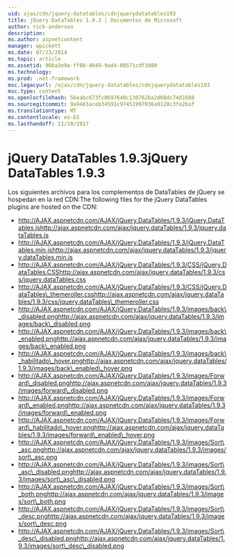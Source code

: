 ```yaml
---
uid: ajax/cdn/jquery-datatables/cdnjquerydatatables193
title: jQuery DataTables 1.9.3 | Documentos de Microsoft
author: rick-anderson
description: 
ms.author: aspnetcontent
manager: wpickett
ms.date: 07/23/2014
ms.topic: article
ms.assetid: 90ba3e9a-ff80-4049-9ad4-08571cdf3880
ms.technology: 
ms.prod: .net-framework
msc.legacyurl: /ajax/cdn/jquery-datatables/cdnjquerydatatables193
msc.type: content
ms.openlocfilehash: 56eabc673fc0697640c130762ba2d08dc74d1608
ms.sourcegitcommit: 9a9483aceb34591c97451997036a9120c3fe2baf
ms.translationtype: MT
ms.contentlocale: es-ES
ms.lasthandoff: 11/10/2017
---
```

<a name="jquery-datatables-193"></a><span data-ttu-id="90a06-102">jQuery DataTables 1.9.3</span><span class="sxs-lookup"><span data-stu-id="90a06-102">jQuery DataTables 1.9.3</span></span>
====================
<span data-ttu-id="90a06-103">Los siguientes archivos para los complementos de DataTables de jQuery se hospedan en la red CDN:</span><span class="sxs-lookup"><span data-stu-id="90a06-103">The following files for the jQuery DataTables plugins are hosted on the CDN:</span></span>

- <span data-ttu-id="90a06-104">http://AJAX.aspnetcdn.com/AJAX/jQuery.DataTables/1.9.3/jQuery.DataTables.js</span><span class="sxs-lookup"><span data-stu-id="90a06-104">http://ajax.aspnetcdn.com/ajax/jquery.dataTables/1.9.3/jquery.dataTables.js</span></span>
- <span data-ttu-id="90a06-105">http://AJAX.aspnetcdn.com/AJAX/jQuery.DataTables/1.9.3/jQuery.DataTables.min.js</span><span class="sxs-lookup"><span data-stu-id="90a06-105">http://ajax.aspnetcdn.com/ajax/jquery.dataTables/1.9.3/jquery.dataTables.min.js</span></span>
- <span data-ttu-id="90a06-106">http://AJAX.aspnetcdn.com/AJAX/jQuery.DataTables/1.9.3/CSS/jQuery.DataTables.CSS</span><span class="sxs-lookup"><span data-stu-id="90a06-106">http://ajax.aspnetcdn.com/ajax/jquery.dataTables/1.9.3/css/jquery.dataTables.css</span></span>
- <span data-ttu-id="90a06-107">http://AJAX.aspnetcdn.com/AJAX/jQuery.DataTables/1.9.3/CSS/jQuery.DataTables\_themeroller.css</span><span class="sxs-lookup"><span data-stu-id="90a06-107">http://ajax.aspnetcdn.com/ajax/jquery.dataTables/1.9.3/css/jquery.dataTables\_themeroller.css</span></span>
- <span data-ttu-id="90a06-108">http://AJAX.aspnetcdn.com/AJAX/jQuery.DataTables/1.9.3/images/back\_disabled.png</span><span class="sxs-lookup"><span data-stu-id="90a06-108">http://ajax.aspnetcdn.com/ajax/jquery.dataTables/1.9.3/images/back\_disabled.png</span></span>
- <span data-ttu-id="90a06-109">http://AJAX.aspnetcdn.com/AJAX/jQuery.DataTables/1.9.3/images/back\_enabled.png</span><span class="sxs-lookup"><span data-stu-id="90a06-109">http://ajax.aspnetcdn.com/ajax/jquery.dataTables/1.9.3/images/back\_enabled.png</span></span>
- <span data-ttu-id="90a06-110">http://AJAX.aspnetcdn.com/AJAX/jQuery.DataTables/1.9.3/images/back\_habilitado\_hover.png</span><span class="sxs-lookup"><span data-stu-id="90a06-110">http://ajax.aspnetcdn.com/ajax/jquery.dataTables/1.9.3/images/back\_enabled\_hover.png</span></span>
- <span data-ttu-id="90a06-111">http://AJAX.aspnetcdn.com/AJAX/jQuery.DataTables/1.9.3/images/Forward\_disabled.png</span><span class="sxs-lookup"><span data-stu-id="90a06-111">http://ajax.aspnetcdn.com/ajax/jquery.dataTables/1.9.3/images/forward\_disabled.png</span></span>
- <span data-ttu-id="90a06-112">http://AJAX.aspnetcdn.com/AJAX/jQuery.DataTables/1.9.3/images/Forward\_enabled.png</span><span class="sxs-lookup"><span data-stu-id="90a06-112">http://ajax.aspnetcdn.com/ajax/jquery.dataTables/1.9.3/images/forward\_enabled.png</span></span>
- <span data-ttu-id="90a06-113">http://AJAX.aspnetcdn.com/AJAX/jQuery.DataTables/1.9.3/images/Forward\_habilitado\_hover.png</span><span class="sxs-lookup"><span data-stu-id="90a06-113">http://ajax.aspnetcdn.com/ajax/jquery.dataTables/1.9.3/images/forward\_enabled\_hover.png</span></span>
- <span data-ttu-id="90a06-114">http://AJAX.aspnetcdn.com/AJAX/jQuery.DataTables/1.9.3/images/Sort\_asc.png</span><span class="sxs-lookup"><span data-stu-id="90a06-114">http://ajax.aspnetcdn.com/ajax/jquery.dataTables/1.9.3/images/sort\_asc.png</span></span>
- <span data-ttu-id="90a06-115">http://AJAX.aspnetcdn.com/AJAX/jQuery.DataTables/1.9.3/images/Sort\_asc\_disabled.png</span><span class="sxs-lookup"><span data-stu-id="90a06-115">http://ajax.aspnetcdn.com/ajax/jquery.dataTables/1.9.3/images/sort\_asc\_disabled.png</span></span>
- <span data-ttu-id="90a06-116">http://AJAX.aspnetcdn.com/AJAX/jQuery.DataTables/1.9.3/images/Sort\_both.png</span><span class="sxs-lookup"><span data-stu-id="90a06-116">http://ajax.aspnetcdn.com/ajax/jquery.dataTables/1.9.3/images/sort\_both.png</span></span>
- <span data-ttu-id="90a06-117">http://AJAX.aspnetcdn.com/AJAX/jQuery.DataTables/1.9.3/images/Sort\_desc.png</span><span class="sxs-lookup"><span data-stu-id="90a06-117">http://ajax.aspnetcdn.com/ajax/jquery.dataTables/1.9.3/images/sort\_desc.png</span></span>
- <span data-ttu-id="90a06-118">http://AJAX.aspnetcdn.com/AJAX/jQuery.DataTables/1.9.3/images/Sort\_desc\_disabled.png</span><span class="sxs-lookup"><span data-stu-id="90a06-118">http://ajax.aspnetcdn.com/ajax/jquery.dataTables/1.9.3/images/sort\_desc\_disabled.png</span></span>
